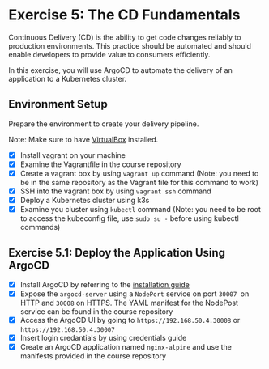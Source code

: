 # Exercise 5: The CD Fundamentals

Continuous Delivery (CD) is the ability to get code changes reliably to production environments. This practice should be automated and should enable developers to provide value to consumers efficiently.

In this exercise, you will use ArgoCD to automate the delivery of an application to a Kubernetes cluster.

## Environment Setup

Prepare the environment to create your delivery pipeline.

Note: Make sure to have [VirtualBox](https://www.virtualbox.org/wiki/Downloads) installed.

- [x] Install vagrant on your machine
- [x] Examine the Vagrantfile in the course repository
- [x] Create a vagrant box by using `vagrant up` command (Note: you need to be in the same repository as the Vagrant file for this command to work)
- [x] SSH into the vagrant box by using `vagrant ssh` command
- [x] Deploy a Kubernetes cluster using k3s
- [x] Examine you cluster using `kubectl` command (Note: you need to be root to access the kubeconfig file, use `sudo su -` before using kubectl commands)

## Exercise 5.1: Deploy the Application Using ArgoCD

- [x] Install ArgoCD by referring to the [installation guide](https://argoproj.github.io/argo-cd/getting_started/)
- [x] Expose the `argocd-server` using a `NodePort` service on port `30007 `on HTTP and `30008` on HTTPS. The YAML manifest for the NodePost service can be found in the course repository
- [x] Access the ArgoCD UI by going to `https://192.168.50.4.30008` or `https://192.168.50.4.30007`
- [x] Insert login credantials by using credentials guide
- [x] Create an ArgoCD application named `nginx-alpine` and use the manifests provided in the course repository
